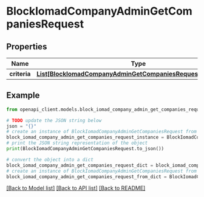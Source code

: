 # BlockIomadCompanyAdminGetCompaniesRequest


## Properties

Name | Type | Description | Notes
------------ | ------------- | ------------- | -------------
**criteria** | [**List[BlockIomadCompanyAdminGetCompaniesRequestCriteriaInner]**](BlockIomadCompanyAdminGetCompaniesRequestCriteriaInner.md) |  | 

## Example

```python
from openapi_client.models.block_iomad_company_admin_get_companies_request import BlockIomadCompanyAdminGetCompaniesRequest

# TODO update the JSON string below
json = "{}"
# create an instance of BlockIomadCompanyAdminGetCompaniesRequest from a JSON string
block_iomad_company_admin_get_companies_request_instance = BlockIomadCompanyAdminGetCompaniesRequest.from_json(json)
# print the JSON string representation of the object
print(BlockIomadCompanyAdminGetCompaniesRequest.to_json())

# convert the object into a dict
block_iomad_company_admin_get_companies_request_dict = block_iomad_company_admin_get_companies_request_instance.to_dict()
# create an instance of BlockIomadCompanyAdminGetCompaniesRequest from a dict
block_iomad_company_admin_get_companies_request_from_dict = BlockIomadCompanyAdminGetCompaniesRequest.from_dict(block_iomad_company_admin_get_companies_request_dict)
```
[[Back to Model list]](../README.md#documentation-for-models) [[Back to API list]](../README.md#documentation-for-api-endpoints) [[Back to README]](../README.md)


